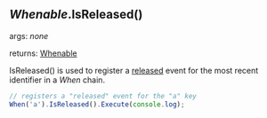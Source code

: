 ## *Whenable*.IsReleased()

args: *none*

returns: [Whenable](../../types/Whenable)

IsReleased() is used to register a [released](../features/events#released) event for the most recent identifier in a *When* chain.

```javascript
// registers a "released" event for the "a" key
When('a').IsReleased().Execute(console.log);
```